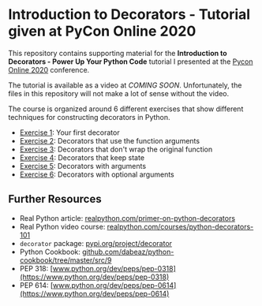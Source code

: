 # Introduction to Decorators - Tutorial given at PyCon Online 2020

This repository contains supporting material for the **Introduction to Decorators - Power Up Your Python Code** tutorial I presented at the [Pycon Online 2020](https://us.pycon.org/2020/online/) conference.

The tutorial is available as a video at _COMING SOON_. Unfortunately, the files in this repository will not make a lot of sense without the video.

The course is organized around 6 different exercises that show different techniques for constructing decorators in Python.

- [Exercise 1](code/task01.py): Your first decorator
- [Exercise 2](code/task02.py): Decorators that use the function arguments
- [Exercise 3](code/task03.py): Decorators that don't wrap the original function
- [Exercise 4](code/task04.py): Decorators that keep state
- [Exercise 5](code/task05.py): Decorators with arguments
- [Exercise 6](code/task06.py): Decorators with optional arguments


## Further Resources

- Real Python article: [realpython.com/primer-on-python-decorators](https://realpython.com/primer-on-python-decorators)
- Real Python video course: [realpython.com/courses/python-decorators-101](https://realpython.com/courses/python-decorators-101)
- `decorator` package: [pypi.org/project/decorator](https://pypi.org/project/decorator)
- Python Cookbook: [github.com/dabeaz/python-cookbook/tree/master/src/9](https://github.com/dabeaz/python-cookbook/tree/master/src/9)
- PEP 318: [www.python.org/dev/peps/pep-0318](https://www.python.org/dev/peps/pep-0318)
- PEP 614: [www.python.org/dev/peps/pep-0614](https://www.python.org/dev/peps/pep-0614)
